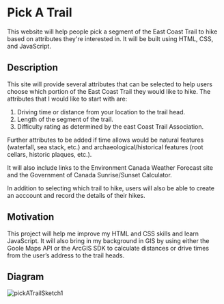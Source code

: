 # Pick A Trail

This website will help people pick a segment of the East Coast Trail to hike based on attributes they're interested in. It will be built using HTML, CSS, and JavaScript.

## Description

This site will provide several attributes that can be selected to help users choose which portion of the East Coast Trail they would like to hike. The attributes that I would like to start with are:

1. Driving time or distance from your location to the trail head.
2. Length of the segment of the trail.
3. Difficulty rating as determined by the east Coast Trail Association.

Further attributes to be added if time allows would be natural features (waterfall, sea stack, etc.) and archaeological/historical features (root cellars, historic plaques, etc.).

It will also include links to the Environment Canada Weather Forecast site and the Government of Canada Sunrise/Sunset Calculator.

In addition to selecting which trail to hike, users will also be able to create an acccount and record the details of their hikes.

## Motivation

This project will help me improve my HTML and CSS skills and learn JavaScript. It will also bring in my background in GIS by using either the Goole Maps API or the ArcGIS SDK to calculate distances or drive times from the user’s address to the trail heads.

## Diagram

![pickATrailSketch1](https://github.com/casslee1/PickATrail/assets/84476607/4df170e1-38f8-4be8-ba27-d7a5bdb7852f)
